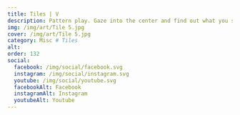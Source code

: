 ```yaml
---
title: Tiles | V
description: Pattern play. Gaze into the center and find out what you see
img: /img/art/Tile 5.jpg
cover: /img/art/Tile 5.jpg
category: Misc # Tiles
alt: 
order: 132
social:
  facebook: /img/social/facebook.svg
  instagram: /img/social/instagram.svg
  youtube: /img/social/youtube.svg
  facebookAlt: Facebook
  instagramAlt: Instagram
  youtubeAlt: Youtube
---
```

